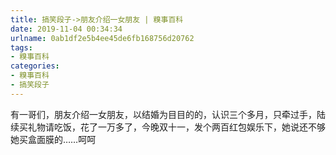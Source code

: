 ```yaml
---
title: 搞笑段子->朋友介绍一女朋友 | 糗事百科
date: 2019-11-04 00:34:34
urlname: 0ab1df2e5b4ee45de6fb168756d20762
tags: 
- 糗事百科
categories:
- 糗事百科
- 搞笑段子
---
```

有一哥们，朋友介绍一女朋友，以结婚为目目的的，认识三个多月，只牵过手，陆续买礼物请吃饭，花了一万多了，今晚双十一，发个两百红包娱乐下，她说还不够她买盒面膜的……呵呵


